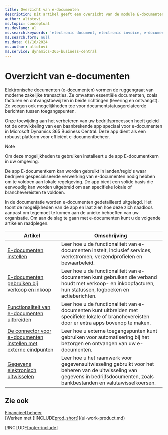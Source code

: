 ```yaml
---
title: Overzicht van e-documenten
description: Dit artikel geeft een overzicht van de module E-documenten.
author: altotovi
ms.topic: conceptual
ms.devlang: al
ms.search.keywords: 'electronic document, electronic invoice, e-document, e-invoice'
ms.search.form: null
ms.date: 01/16/2024
ms.author: altotovi
ms.service: dynamics-365-business-central
---
```


# <a name="e-documents-overview"></a>Overzicht van e-documenten

Elektronische documenten (e-documenten) vormen de ruggengraat van moderne zakelijke transacties. Ze omvatten essentiële documenten, zoals facturen en ontvangstbewijzen in beide richtingen (levering en ontvangst). Ze voegen ook mogelijkheden toe voor documentstatusgerelateerde berichten tussen toegangspunten.

Onze toewijding aan het verbeteren van uw bedrijfsprocessen heeft geleid tot de ontwikkeling van een baanbrekende app speciaal voor e-documenten in Microsoft Dynamics 365 Business Central. Deze app dient als een robuust platform voor efficiënt e-documentbeheer.

> [!NOTE]
> Om deze mogelijkheden te gebruiken installeert u de app E-documentkern in uw omgeving.  

De app E-documentkern kan worden gebruikt in landen/regio's waar bedrijven gespecialiseerde verwerking van e-documenten nodig hebben om te voldoen aan lokale regelgeving. De app biedt een solide basis die eenvoudig kan worden uitgebreid om aan specifieke lokale of branchevereisten te voldoen.

In de documentatie worden e-documenten gedetailleerd uitgelegd. Het toont de mogelijkheden van de app en laat zien hoe deze zich naadloos aanpast om tegemoet te komen aan de unieke behoeften van uw organisatie. Om aan de slag te gaan met e-documenten kunt u de volgende artikelen raadplegen.

| Artikel | Omschrijving | 
|---------|-------------|
| [E-documenten instellen](finance-how-setup-edocuments.md) | Leer hoe u de functionaliteit van e-documenten instelt, inclusief services, werkstromen, verzendprofielen en bewaarbeleid. |
| [E-documenten gebruiken bij verkoop en inkoop](finance-how-use-edocuments.md) | Leer hoe u de functionaliteit van e-documenten kunt gebruiken die verband houdt met verkoop- en inkoopfacturen, hun statussen, logboeken en actieberichten.| 
| [Functionaliteit van e-documenten uitbreiden](/dynamics365/business-central/dev-itpro/developer/devenv-extend-edocuments) | Leer hoe u de functionaliteit van e-documenten kunt uitbreiden met specifieke lokale of branchevereisten door er extra apps bovenop te maken. |
| [De connector voor e-documenten instellen met externe eindpunten](finance-how-setup-edocuments-external.md) | Leer hoe u externe toegangspunten kunt gebruiken voor automatisering bij het bezorgen en ontvangen van uw e-documenten. |
| [Gegevens elektronisch uitwisselen](across-data-exchange.md) | Leer hoe u het raamwerk voor gegevensuitwisseling gebruikt voor het beheren van de uitwisseling van gegevens in bedrijfsdocumenten, zoals bankbestanden en valutawisselkoersen. | 

## <a name="see-also"></a>Zie ook

[Financieel beheer](finance.md)  
[Werken met [!INCLUDE[prod_short](includes/prod_short.md)]](ui-work-product.md)

[!INCLUDE[footer-include](includes/footer-banner.md)]
